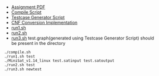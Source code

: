 - [Assignment PDF](./A3.pdf)
- [Compile Script](./compile.sh)
- [Testcase Generator Script](./gen.cpp)
- [CNF Conversion Implementation](./part1_cnfbuild.cpp)
- [run1.sh](./run1.sh)
- [run2.sh](./run2.sh)
- [run3.sh](./run3.sh)
test.graph(generated using Testcase Generator Script) should be present in the directory
```
./compile.sh
./run1.sh test
./MiniSat_v1.14_linux test.satinput test.satoutput
./run2.sh test
./run3.sh newtest

```
